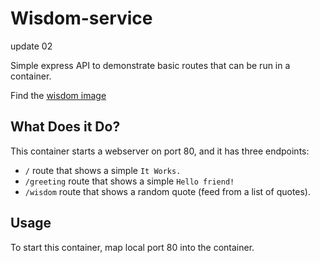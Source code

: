 # Wisdom-service
update 02



Simple express API to demonstrate basic routes that can be run in a container.

Find the [wisdom image](https://hub.docker.com/r/pauloclouddev/wisdom-img)

## What Does it Do?

This container starts a webserver on port 80, and it has three endpoints:

- `/` route that shows a simple `It Works.`
- `/greeting` route that shows a simple `Hello friend!`
- `/wisdom` route that shows a random quote (feed from a list of quotes).

## Usage

To start this container, map local port 80 into the container.
